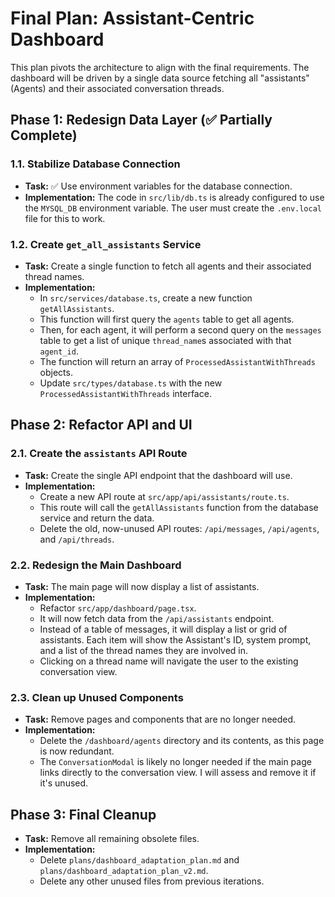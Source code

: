 # Final Plan: Assistant-Centric Dashboard

This plan pivots the architecture to align with the final requirements. The dashboard will be driven by a single data source fetching all "assistants" (Agents) and their associated conversation threads.

## Phase 1: Redesign Data Layer (✅ Partially Complete)

### 1.1. Stabilize Database Connection
-   **Task:** ✅ Use environment variables for the database connection.
-   **Implementation:** The code in `src/lib/db.ts` is already configured to use the `MYSQL_DB` environment variable. The user must create the `.env.local` file for this to work.

### 1.2. Create `get_all_assistants` Service
-   **Task:** Create a single function to fetch all agents and their associated thread names.
-   **Implementation:**
    -   In `src/services/database.ts`, create a new function `getAllAssistants`.
    -   This function will first query the `agents` table to get all agents.
    -   Then, for each agent, it will perform a second query on the `messages` table to get a list of unique `thread_name`s associated with that `agent_id`.
    -   The function will return an array of `ProcessedAssistantWithThreads` objects.
    -   Update `src/types/database.ts` with the new `ProcessedAssistantWithThreads` interface.

## Phase 2: Refactor API and UI

### 2.1. Create the `assistants` API Route
-   **Task:** Create the single API endpoint that the dashboard will use.
-   **Implementation:**
    -   Create a new API route at `src/app/api/assistants/route.ts`.
    -   This route will call the `getAllAssistants` function from the database service and return the data.
    -   Delete the old, now-unused API routes: `/api/messages`, `/api/agents`, and `/api/threads`.

### 2.2. Redesign the Main Dashboard
-   **Task:** The main page will now display a list of assistants.
-   **Implementation:**
    -   Refactor `src/app/dashboard/page.tsx`.
    -   It will now fetch data from the `/api/assistants` endpoint.
    -   Instead of a table of messages, it will display a list or grid of assistants. Each item will show the Assistant's ID, system prompt, and a list of the thread names they are involved in.
    -   Clicking on a thread name will navigate the user to the existing conversation view.

### 2.3. Clean up Unused Components
-   **Task:** Remove pages and components that are no longer needed.
-   **Implementation:**
    -   Delete the `/dashboard/agents` directory and its contents, as this page is now redundant.
    -   The `ConversationModal` is likely no longer needed if the main page links directly to the conversation view. I will assess and remove it if it's unused.

## Phase 3: Final Cleanup

-   **Task:** Remove all remaining obsolete files.
-   **Implementation:**
    -   Delete `plans/dashboard_adaptation_plan.md` and `plans/dashboard_adaptation_plan_v2.md`.
    -   Delete any other unused files from previous iterations. 
